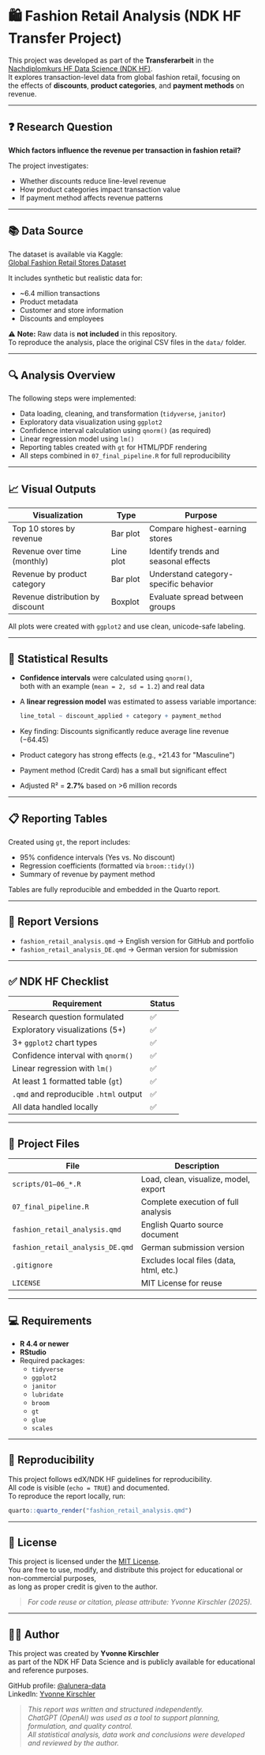 # 🛍️ Fashion Retail Analysis (NDK HF Transfer Project)

This project was developed as part of the **Transferarbeit** in the  
[Nachdiplomkurs HF Data Science (NDK HF)](https://www.ibaw.ch/bildung/weiterbildung/data-science).  
It explores transaction-level data from global fashion retail, focusing on  
the effects of **discounts**, **product categories**, and **payment methods** on revenue.

---

## ❓ Research Question

**Which factors influence the revenue per transaction in fashion retail?**

The project investigates:
- Whether discounts reduce line-level revenue
- How product categories impact transaction value
- If payment method affects revenue patterns

---

## 📚 Data Source

The dataset is available via Kaggle:  
[Global Fashion Retail Stores Dataset](https://www.kaggle.com/datasets/ricgomes/global-fashion-retail-stores-dataset)

It includes synthetic but realistic data for:
- ~6.4 million transactions
- Product metadata
- Customer and store information
- Discounts and employees

⚠️ **Note:** Raw data is **not included** in this repository.  
To reproduce the analysis, place the original CSV files in the `data/` folder.

---

## 🔍 Analysis Overview

The following steps were implemented:

- Data loading, cleaning, and transformation (`tidyverse`, `janitor`)
- Exploratory data visualization using `ggplot2`
- Confidence interval calculation using `qnorm()` (as required)
- Linear regression model using `lm()`
- Reporting tables created with `gt` for HTML/PDF rendering
- All steps combined in `07_final_pipeline.R` for full reproducibility

---

## 📈 Visual Outputs

| Visualization                       | Type       | Purpose                                |
|------------------------------------|------------|----------------------------------------|
| Top 10 stores by revenue           | Bar plot   | Compare highest-earning stores         |
| Revenue over time (monthly)        | Line plot  | Identify trends and seasonal effects   |
| Revenue by product category        | Bar plot   | Understand category-specific behavior  |
| Revenue distribution by discount   | Boxplot    | Evaluate spread between groups         |

All plots were created with `ggplot2` and use clean, unicode-safe labeling.

---

## 📏 Statistical Results

- **Confidence intervals** were calculated using `qnorm()`,  
  both with an example (`mean = 2, sd = 1.2`) and real data
- A **linear regression model** was estimated to assess variable importance:
  
  ```r
  line_total ~ discount_applied + category + payment_method
  ```

- Key finding: Discounts significantly reduce average line revenue (−64.45)
- Product category has strong effects (e.g., +21.43 for "Masculine")
- Payment method (Credit Card) has a small but significant effect
- Adjusted R² = **2.7%** based on >6 million records

---

## 📋 Reporting Tables

Created using `gt`, the report includes:

- 95% confidence intervals (Yes vs. No discount)
- Regression coefficients (formatted via `broom::tidy()`)
- Summary of revenue by payment method

Tables are fully reproducible and embedded in the Quarto report.

---

## 📄 Report Versions

- `fashion_retail_analysis.qmd` → English version for GitHub and portfolio  
- `fashion_retail_analysis_DE.qmd` → German version for submission  

---

## ✅ NDK HF Checklist

| Requirement                                | Status |
|--------------------------------------------|--------|
| Research question formulated               | ✅     |
| Exploratory visualizations (5+)            | ✅     |
| 3+ `ggplot2` chart types                   | ✅     |
| Confidence interval with `qnorm()`         | ✅     |
| Linear regression with `lm()`              | ✅     |
| At least 1 formatted table (`gt`)          | ✅     |
| `.qmd` and reproducible `.html` output     | ✅     |
| All data handled locally                   | ✅     |

---

## 💾 Project Files

| File                             | Description                             |
|----------------------------------|-----------------------------------------|
| `scripts/01–06_*.R`              | Load, clean, visualize, model, export   |
| `07_final_pipeline.R`            | Complete execution of full analysis     |
| `fashion_retail_analysis.qmd`    | English Quarto source document          |
| `fashion_retail_analysis_DE.qmd` | German submission version               |
| `.gitignore`                     | Excludes local files (data, html, etc.) |
| `LICENSE`                        | MIT License for reuse                   |

---

## 💻 Requirements

- **R 4.4 or newer**  
- **RStudio**  
- Required packages:  
  - `tidyverse`  
  - `ggplot2`  
  - `janitor`  
  - `lubridate`  
  - `broom`  
  - `gt`  
  - `glue`  
  - `scales`

---

## 🧪 Reproducibility

This project follows edX/NDK HF guidelines for reproducibility.  
All code is visible (`echo = TRUE`) and documented.  
To reproduce the report locally, run:

```r
quarto::quarto_render("fashion_retail_analysis.qmd")
```

---

## 🪪 License

This project is licensed under the [MIT License](LICENSE).  
You are free to use, modify, and distribute this project for educational or non-commercial purposes,  
as long as proper credit is given to the author.

> _For code reuse or citation, please attribute: Yvonne Kirschler (2025)._

---

## 👩‍💻 Author

This project was created by **Yvonne Kirschler**  
as part of the NDK HF Data Science and is publicly available for educational and reference purposes.

GitHub profile: [@alunera-data](https://github.com/alunera-data)  
LinkedIn: [Yvonne Kirschler](https://www.linkedin.com/in/yvonne-kirschler-719224188/)

> _This report was written and structured independently.  
> ChatGPT (OpenAI) was used as a tool to support planning, formulation, and quality control.  
> All statistical analysis, data work and conclusions were developed and reviewed by the author._